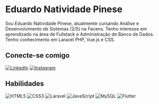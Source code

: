 # Eduardo Natividade Pinese

Sou Eduardo Natividade Pinese, atualmente cursando Análise e Desenvolvimento de Sistemas (2/5) na Facens.
Tenho interesse em aprendizado na área de Fullstack e Administração de Banco de Dados. Tenho conhecimento em Laravel PHP, Vue.js e CSS. 

## Conecte-se comigo

[![LinkedIn](https://img.shields.io/badge/LinkedIn-000?style=for-the-badge&logo=linkedin&logoColor=0E76A8)](https://www.linkedin.com/in/eduardo-natividade-2a4870231/)
[![Instagram](https://img.shields.io/badge/Instagram-000?style=for-the-badge&logo=instagram)](https://www.instagram.com/dudi_dudiii/)

## Habilidades

![HTML5](https://img.shields.io/badge/HTML5-000?style=for-the-badge&logo=html5)
![CSS3](https://img.shields.io/badge/CSS3-000?style=for-the-badge&logo=css3&logoColor=264CE4)
![Laravel](https://img.shields.io/badge/Laravel-000?style=for-the-badge&logo=laravel)
![JavaScript](https://img.shields.io/badge/JavaScript-000?style=for-the-badge&logo=javascript)
![MySQL](https://img.shields.io/badge/MySQL-000?style=for-the-badge&logo=mysql)
![Flutter](https://img.shields.io/badge/Flutter-000?style=for-the-badge&logo=FLutter)
